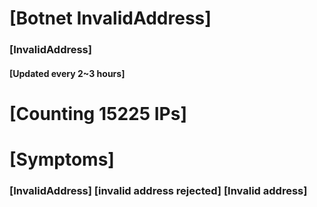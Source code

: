 # [Botnet InvalidAddress]
### [InvalidAddress]
#### [Updated every 2~3 hours]

# [Counting 15225 IPs]

# [Symptoms] 

###   [InvalidAddress] [invalid address rejected] [Invalid address]
